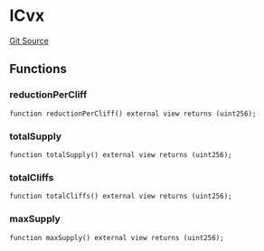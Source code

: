 # ICvx
[Git Source](https://github.com/larrythecucumber321/protocol/blob/0e60393685a4ae7994ac986273cdfa4cf9c069ed/contracts/plugins/assets/convex/vendor/CvxMining.sol)


## Functions
### reductionPerCliff


```solidity
function reductionPerCliff() external view returns (uint256);
```

### totalSupply


```solidity
function totalSupply() external view returns (uint256);
```

### totalCliffs


```solidity
function totalCliffs() external view returns (uint256);
```

### maxSupply


```solidity
function maxSupply() external view returns (uint256);
```

